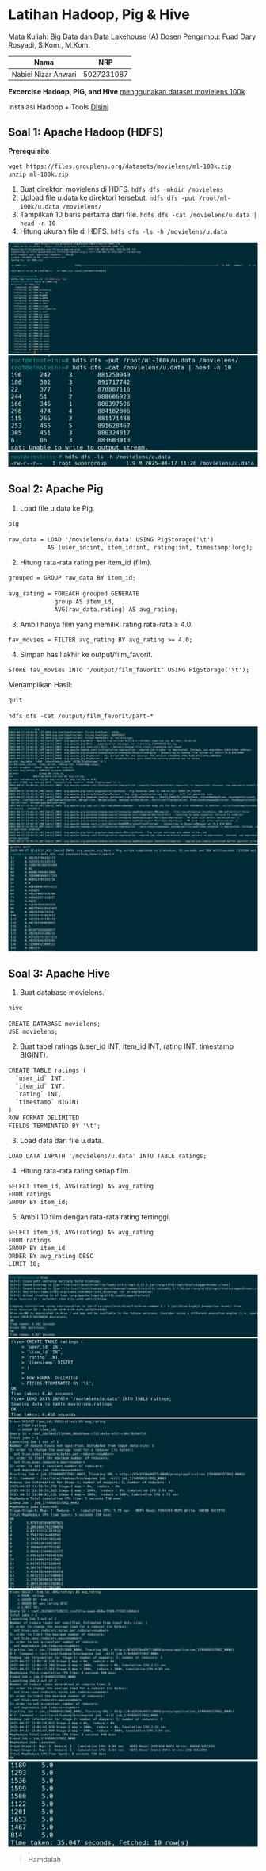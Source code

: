 # Latihan Hadoop, Pig & Hive

Mata Kuliah: Big Data dan Data Lakehouse (A)
Dosen Pengampu: Fuad Dary Rosyadi, S.Kom., M.Kom.

| Nama | NRP |
| :--------: | :-------: |
| Nabiel Nizar Anwari | 5027231087 |

**Excercise Hadoop, PIG, and Hive**
[menggunakan dataset movielens 100k](https://grouplens.org/datasets/movielens/)

Instalasi Hadoop + Tools [Disini](https://hub.docker.com/r/silicoflare/hadoop)


## Soal 1: Apache Hadoop (HDFS)

**Prerequisite**
```
wget https://files.grouplens.org/datasets/movielens/ml-100k.zip
unzip ml-100k.zip
```

1. Buat direktori movielens di HDFS.
`hdfs dfs -mkdir /movielens`
2. Upload file u.data ke direktori tersebut.
`hdfs dfs -put /root/ml-100k/u.data /movielens/`
3. Tampilkan 10 baris pertama dari file.
`hdfs dfs -cat /movielens/u.data | head -n 10`
4. Hitung ukuran file di HDFS.
`hdfs dfs -ls -h /movielens/u.data`

![image](https://github.com/bielnzar/BigData/blob/main/Hadoop/Tugas1/HDFS/1.png)
![image](https://github.com/bielnzar/BigData/blob/main/Hadoop/Tugas1/HDFS/2.png)
![image](https://github.com/bielnzar/BigData/blob/main/Hadoop/Tugas1/HDFS/3.png)


## Soal 2: Apache Pig

1. Load file u.data ke Pig.
```
pig

raw_data = LOAD '/movielens/u.data' USING PigStorage('\t')
           AS (user_id:int, item_id:int, rating:int, timestamp:long);
```

2. Hitung rata-rata rating per item_id (film).
```
grouped = GROUP raw_data BY item_id;

avg_rating = FOREACH grouped GENERATE
             group AS item_id,
             AVG(raw_data.rating) AS avg_rating;
```

3. Ambil hanya film yang memiliki rating rata-rata ≥ 4.0.
```
fav_movies = FILTER avg_rating BY avg_rating >= 4.0;
```

4. Simpan hasil akhir ke output/film_favorit.
```
STORE fav_movies INTO '/output/film_favorit' USING PigStorage('\t');
```

Menampilkan Hasil:
```
quit

hdfs dfs -cat /output/film_favorit/part-*
```

![image](https://github.com/bielnzar/BigData/blob/main/Hadoop/Tugas1/PIG/1.png)
![image](https://github.com/bielnzar/BigData/blob/main/Hadoop/Tugas1/PIG/2.png)


## Soal 3: Apache Hive

1. Buat database movielens.
```
hive

CREATE DATABASE movielens;
USE movielens;
```

2. Buat tabel ratings (user_id INT, item_id INT, rating INT, timestamp BIGINT).
```
CREATE TABLE ratings (
  `user_id` INT,
  `item_id` INT,
  `rating` INT,
  `timestamp` BIGINT
)
ROW FORMAT DELIMITED
FIELDS TERMINATED BY '\t';
```

3. Load data dari file u.data.
```
LOAD DATA INPATH '/movielens/u.data' INTO TABLE ratings;
```

4. Hitung rata-rata rating setiap film.
```
SELECT item_id, AVG(rating) AS avg_rating
FROM ratings
GROUP BY item_id;
```

5. Ambil 10 film dengan rata-rata rating tertinggi.
```
SELECT item_id, AVG(rating) AS avg_rating
FROM ratings
GROUP BY item_id
ORDER BY avg_rating DESC
LIMIT 10;
```

![1](https://github.com/bielnzar/BigData/blob/main/Hadoop/Tugas1/HIVE/1.png)
![2](https://github.com/bielnzar/BigData/blob/main/Hadoop/Tugas1/HIVE/2.png)
![3](https://github.com/bielnzar/BigData/blob/main/Hadoop/Tugas1/HIVE/3.png)
![4](https://github.com/bielnzar/BigData/blob/main/Hadoop/Tugas1/HIVE/4.png)
![5](https://github.com/bielnzar/BigData/blob/main/Hadoop/Tugas1/HIVE/5.png)

> Hamdalah